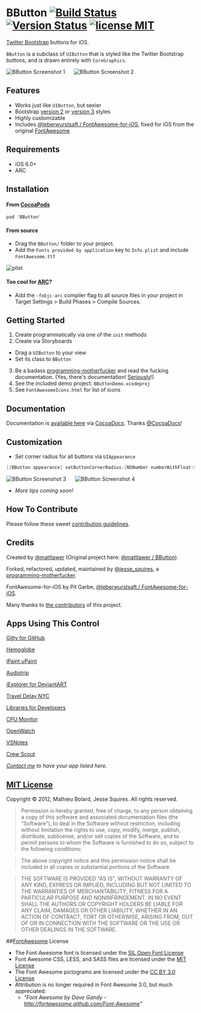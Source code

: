 # BButton [![Build Status](https://secure.travis-ci.org/jessesquires/BButton.png)](http://travis-ci.org/jessesquires/BButton) [![Version Status](https://cocoapod-badges.herokuapp.com/v/BButton/badge.png)][docsLink] [![license MIT](http://b.repl.ca/v1/license-MIT-blue.png)][mitLink]

[Twitter Bootstrap](http://getbootstrap.com) buttons for iOS.

`BButton` is a subclass of `UIButton` that is styled like the Twitter Bootstrap buttons, and is drawn entirely with `CoreGraphics`.

![BButton Screenshot 1][img1] &nbsp;&nbsp;&nbsp;&nbsp; ![BButton Screenshot 2][img2]

## Features

* Works just like `UIButton`, but sexier
* Bootstrap [version 2](http://getbootstrap.com/2.3.2/) or [version 3](http://getbootstrap.com) styles
* Highly customizable
* Includes [@leberwurstsaft / FontAwesome-for-iOS](https://github.com/leberwurstsaft/FontAwesome-for-iOS), fixed for iOS from the original [FontAwesome](http://fortawesome.github.com/Font-Awesome/)

## Requirements

* iOS 6.0+ 
* ARC

## Installation

#### From [CocoaPods](http://www.cocoapods.org)

`pod 'BButton'`

#### From source

* Drag the `BButton/` folder to your project.
* Add the `Fonts provided by application` key to `Info.plist` and include `FontAwesome.ttf`

![plist][img3]

#### Too cool for [ARC](https://developer.apple.com/library/mac/releasenotes/ObjectiveC/RN-TransitioningToARC/Introduction/Introduction.html)?

* Add the `-fobjc-arc` compiler flag to all source files in your project in Target Settings > Build Phases > Compile Sources.

## Getting Started

1. Create programmatically via one of the `init` methods
2. Create via Storyboards
  * Drag a `UIButton` to your view
  * Set its class to `BButton`
3. Be a badass [programming-motherfucker](http://programming-motherfucker.com) and read the fucking documentation. (Yes, there's documentation! [Seriously](http://www.nrcc.org/wp-content/uploads/2013/05/Moonwalk.gif)!)
4. See the included demo project: `BButtonDemo.xcodeproj`
5. See `FontAwesomeIcons.html` for list of icons

## Documentation

Documentation is [available here][docsLink] via [CocoaDocs](http://cocoadocs.org). Thanks [@CocoaDocs](https://twitter.com/CocoaDocs)!

## Customization

* Set corner radius for all buttons via `UIAppearance`

````objective-c
[[BButton appearance] setButtonCornerRadius:[NSNumber numberWithFloat:0.0f]];
````

![BButton Screenshot 3][img4] &nbsp;&nbsp;&nbsp;&nbsp; ![BButton Screenshot 4][img5]

* *More tips coming soon!*

## How To Contribute

Please follow these sweet [contribution guidelines](https://github.com/jessesquires/HowToContribute).

## Credits

Created by [@mattlawer](https://twitter.com/mattlawer) (Original project here: [@mattlawer / BButton](https://github.com/mattlawer/BButton)).

Forked, refactored, updated, maintained by [@jesse_squires](https://twitter.com/jesse_squires), a [programming-motherfucker](http://programming-motherfucker.com).

FontAwesome-for-iOS by Pit Garbe, [@leberwurstsaft / FontAwesome-for-iOS](https://github.com/leberwurstsaft/FontAwesome-for-iOS).

Many thanks to [the contributors](https://github.com/jessesquires/BButton/graphs/contributors) of this project.

## Apps Using This Control

[Gitty for GitHub](https://itunes.apple.com/us/app/gitty-for-github/id645696309?mt=8)

[Hemoglobe](http://bit.ly/hemoglobeapp)

[iPaint uPaint](http://bit.ly/ipupappstr)

[Audiotrip](https://itunes.apple.com/us/app/audiotrip/id569634193?mt=8)

[iExplorer for DeviantART](https://itunes.apple.com/us/app/iexplorer-for-deviantart/id657212778?mt=8)

[Travel Delay NYC](https://itunes.apple.com/us/app/train-delay-nyc-subway-status/id384027573?mt=8)

[Libraries for Developers](https://itunes.apple.com/us/app/libraries-for-developers/id653427112?mt=8)

[CPU Monitor](https://itunes.apple.com/us/app/cpumonitor/id680137811?mt=8)

[OpenWatch](https://itunes.apple.com/us/app/openwatch-free-video-streaming/id642680756?mt=8)

[VSNotes](https://itunes.apple.com/us/app/vsnotes/id695433001?mt=8)

[Crew Scout](https://itunes.apple.com/us/app/crew-scout/id721124938?mt=8)

*[Contact me](mailto:jesse.squires.developer@gmail.com) to have your app listed here.*

## [MIT License][mitLink]

Copyright &copy; 2012, Mathieu Bolard, Jesse Squires. All rights reserved.

>Permission is hereby granted, free of charge, to any person obtaining a copy of this software and associated documentation files (the "Software"), to deal in the Software without restriction, including without limitation the rights to use, copy, modify, merge, publish, distribute, sublicense, and/or sell copies of the Software, and to permit persons to whom the Software is furnished to do so, subject to the following conditions:

>The above copyright notice and this permission notice shall be included in all copies or substantial portions of the Software.

>THE SOFTWARE IS PROVIDED "AS IS", WITHOUT WARRANTY OF ANY KIND, EXPRESS OR IMPLIED, INCLUDING BUT NOT LIMITED TO THE WARRANTIES OF MERCHANTABILITY, FITNESS FOR A PARTICULAR PURPOSE AND NONINFRINGEMENT. IN NO EVENT SHALL THE AUTHORS OR COPYRIGHT HOLDERS BE LIABLE FOR ANY CLAIM, DAMAGES OR OTHER LIABILITY, WHETHER IN AN ACTION OF CONTRACT, TORT OR OTHERWISE, ARISING FROM, OUT OF OR IN CONNECTION WITH THE SOFTWARE OR THE USE OR OTHER DEALINGS IN THE SOFTWARE.

##[FontAwesome](https://github.com/FortAwesome/Font-Awesome) License

* The Font Awesome font is licensed under the [SIL Open Font License](http://scripts.sil.org/OFL)
* Font Awesome CSS, LESS, and SASS files are licensed under the [MIT License](http://opensource.org/licenses/mit-license.html)
* The Font Awesome pictograms are licensed under the [CC BY 3.0 License](http://creativecommons.org/licenses/by/3.0)
* Attribution is no longer required in Font Awesome 3.0, but much appreciated:
	* *"Font Awesome by Dave Gandy - http://fortawesome.github.com/Font-Awesome"*

[docsLink]:http://cocoadocs.org/docsets/BButton/3.2.3
[mitLink]:http://opensource.org/licenses/MIT

[img1]:https://raw.github.com/jessesquires/BButton/master/Screenshots/screenshot-0.png
[img2]:https://raw.github.com/jessesquires/BButton/master/Screenshots/screenshot-2.png
[img3]:https://raw.github.com/jessesquires/BButton/master/Screenshots/plist.png
[img4]:https://raw.github.com/jessesquires/BButton/master/Screenshots/screenshot-4.png
[img5]:https://raw.github.com/jessesquires/BButton/master/Screenshots/screenshot-5.png
